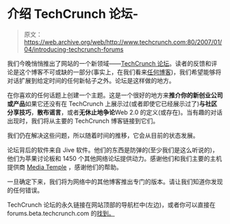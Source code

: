 # 介绍 TechCrunch 论坛-

> 原文：<https://web.archive.org/web/http://www.techcrunch.com:80/2007/01/04/introducing-techcrunch-forums>

 [](https://web.archive.org/web/20210506015807/http://forums.beta.techcrunch.com/) 我们今晚悄悄推出了网站的一个新领域——[TechCrunch 论坛](https://web.archive.org/web/20210506015807/http://forums.beta.techcrunch.com/)。读者的反馈和评论是这个博客不可或缺的一部分(事实上，在我们看来[任何博客](https://web.archive.org/web/20210506015807/http://www.beta.techcrunch.com/2006/12/31/what-is-the-definition-of-a-blog/))，我们希望能够将对话扩展到给定时间的任何新帖子之外。论坛是这样做的地方。

在你喜欢的任何话题上创建一个主题。这是一个很好的地方来**推介你的新创业公司或产品**如果它还没有在 TechCrunch 上展示过(或者即使它已经展示过了)**与社区分享技巧**，**散布谣言**，或者**无休止地争论**Web 2.0 的定义(或存在)。当有趣的对话出现时，我们将从主要的 TechCrunch 博客链接到它们。

我们仍在解决这些问题，所以随着时间的推移，它会从目前的状态发展。

论坛背后的软件来自 Jive 软件。他们的东西是防弹的(至少我们是这么听说的)，他们为苹果讨论板和 1450 个其他网络论坛提供动力。感谢他们和我们主要的主机提供商 [Media Temple](https://web.archive.org/web/20210506015807/http://www.mediatemple.net/) ，感谢他们的帮助。

一旦确定下来，我们将为网络中的其他博客推出专门的版本。请让我们知道你发现的任何错误。

TechCrunch 论坛的永久链接在网站顶部的导航栏中(左边)，或者你可以直接在 forums.beta.techcrunch.com 的[找到。](https://web.archive.org/web/20210506015807/http://forums.beta.techcrunch.com/)